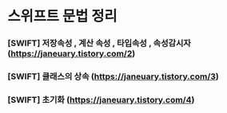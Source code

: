 # 스위프트 문법 정리

### [SWIFT] 저장속성 , 계산 속성 , 타입속성 , 속성감시자 (https://janeuary.tistory.com/2)
### [SWIFT] 클래스의 상속 (https://janeuary.tistory.com/3)
### [SWIFT] 초기화 (https://janeuary.tistory.com/4)
